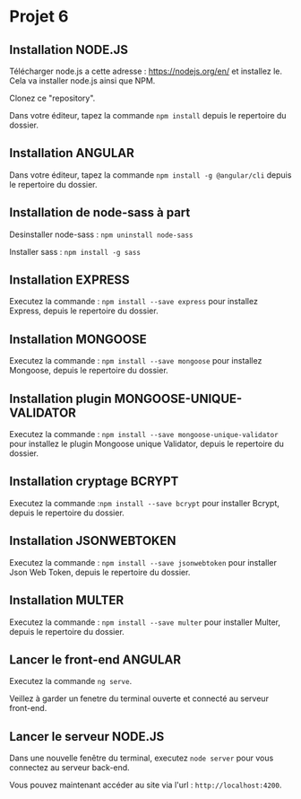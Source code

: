 # Projet 6 #
## Installation NODE.JS ##
Télécharger node.js a cette adresse : https://nodejs.org/en/ et installez le.
Cela va installer node.js ainsi que NPM.

Clonez ce "repository".

Dans votre éditeur, tapez la commande `npm install` depuis le repertoire du dossier.

## Installation ANGULAR ##

Dans votre éditeur, tapez la commande `npm install -g @angular/cli` depuis le repertoire du dossier.

## Installation de node-sass à part ##

Desinstaller node-sass : `npm uninstall node-sass`

Installer sass : `npm install -g sass`

## Installation EXPRESS ##

Executez la commande : `npm install --save express` pour installez Express, depuis le repertoire du dossier.

## Installation MONGOOSE ##

Executez la commande : `npm install --save mongoose` pour installez Mongoose, depuis le repertoire du dossier.

## Installation plugin MONGOOSE-UNIQUE-VALIDATOR ##

Executez la commande : `npm install --save mongoose-unique-validator` pour installez le plugin Mongoose unique Validator, depuis le repertoire du dossier.

## Installation cryptage BCRYPT ##

Executez la commande :`npm install --save bcrypt` pour installer Bcrypt, depuis le repertoire du dossier.

## Installation JSONWEBTOKEN ##

Executez la commande : `npm install --save jsonwebtoken` pour installer Json Web Token, depuis le repertoire du dossier.

## Installation MULTER ##

Executez la commande : `npm install --save multer` pour installer Multer, depuis le repertoire du dossier.

## Lancer le front-end ANGULAR ##

Executez la commande `ng serve`.

Veillez à garder un fenetre du terminal ouverte et connecté au serveur front-end.

## Lancer le serveur NODE.JS ##

Dans une nouvelle fenêtre du terminal, executez `node server` pour vous connectez au serveur back-end.

Vous pouvez maintenant accéder au site via l'url : `http://localhost:4200`.

